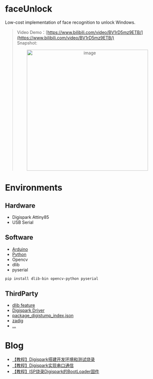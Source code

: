 # faceUnlock
Low-cost implementation of face recognition to unlock Windows.    
> Video Demo：[https://www.bilibili.com/video/BV1rD5mz9ETB/](https://www.bilibili.com/video/BV1rD5mz9ETB/)    
> Snapshot:    
> <p align="center"><img src="https://github.com/user-attachments/assets/4b315d68-0056-4b60-85f8-f165b188acd9" alt="image" width="400"/></p>


# Environments
## Hardware
- Digispark Attiny85
- USB Serial


## Software
- [Arduino](https://www.arduino.cc/en/Main/Software)
- [Python](https://www.python.org/downloads/)
- Opencv
- dlib
- pyserial

```bash
pip install dlib-bin opencv-python pyserial
```


## ThirdParty
- [dlib feature](https://xfxuezhang.lanzouo.com/ibMSz2u5pjeb)
- [Digispark Driver](https://raw.githubusercontent.com/songxf1024/faceUnlock/refs/heads/main/thirdparty/Digistump.Drivers.zip)
- [package_digistump_index.json](https://raw.githubusercontent.com/songxf1024/faceUnlock/refs/heads/main/thirdparty/package_digistump_index.json)
- [zadig](https://raw.githubusercontent.com/songxf1024/faceUnlock/refs/heads/main/thirdparty/zadig-2.9.exe)
- [...](https://github.com/songxf1024/faceUnlock/tree/main/thirdparty)


# Blog
- [【教程】Digispark搭建开发环境和测试烧录](https://xfxuezhang.blog.csdn.net/article/details/147400007)
- [【教程】Digispark实现串口通信](https://xfxuezhang.blog.csdn.net/article/details/147404668)
- [【教程】ISP烧录Digispark的BootLoader固件](https://xfxuezhang.blog.csdn.net/article/details/147524103)




